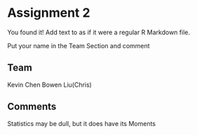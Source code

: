 # Assignment 2

You found it!  Add text to as if it were a regular R Markdown file.

Put your name in the Team Section and comment

## Team
Kevin Chen
Bowen Liu(Chris)

## Comments
Statistics may be dull, but it does have its Moments
